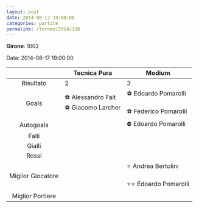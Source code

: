 ```yaml
---
layout: post
date: 2014-08-17 19:00:00
categories: partite
permalink: /torneo/2014/138
---
```

**Girone**: 1002

Data: 2014-08-17 19:00:00

| | Tecnica Pura | Modium |
|:-----:|-----|-----|
Risultato|2|3
Goals|⚽ Alessandro Fait<br/>⚽ Giacomo Larcher|⚽ Edoardo Pomarolli<br/><br/>⚽ Federico Pomarolli<br/>
Autogoals||⛔ Edoardo Pomarolli<br/>
Falli||
Gialli||
Rossi||
Miglior Giocatore||⭐ Andrea Bertolini<br/><br/>⭐⭐ Edoardo Pomarolli<br/>
Miglior Portiere||
